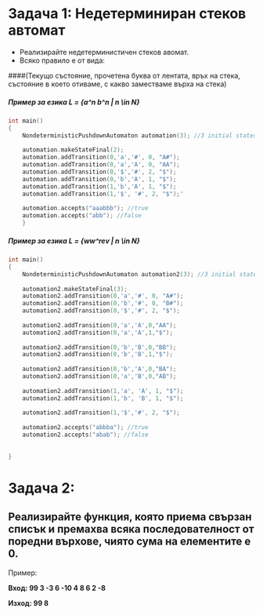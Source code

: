 
# Задача 1: Недетерминиран стеков автомат

  - Реализирайте недетерминистичен стеков авомат.
  - Всяко правило е от вида: 
 

####(Текущо състояние, прочетена буква от лентата, връх на стека, състояние в което отиваме, с какво заместваме върха на стека)

##### Пример за езика L = {a^n b^n | n \in N}


```c++
int main()
{
    NondeterministicPushdownAutomaton automation(3); //3 initial states
    
    automation.makeStateFinal(2);    
    automation.addTransition(0,'a','#', 0, "A#");
    automation.addTransition(0,'a','A', 0, "AA");
    automation.addTransition(0,'$','#', 2, "$");
    automation.addTransition(0,'b','A', 1, "$");
    automation.addTransition(1,'b','A', 1, "$");
    automation.addTransition(1,'$', '#', 2, "$");'  
    
    automation.accepts("aaabbb"); //true
    automation.accepts("abb"); //false
    }
```

##### Пример за езика L = {ww^rev | n \in N}

```c++
int main()
{
    NondeterministicPushdownAutomaton automation2(3); //3 initial states
    
    automation2.makeStateFinal(3);    
    automation2.addTransition(0,'a','#', 0, "A#");
    automation2.addTransition(0,'b','#', 0, "B#");
    automation2.addTransition(0,'$','#', 2, "$");
    
    automation2.addTransition(0,'a','A',0,"AA");
    automation2.addTransition(0,'a','A',1,"$");
    
    automation2.addTransition(0,'b','B',0,"BB");
    automation2.addTransition(0,'b','B',1,"$");
    
    automation2.addTransition(0,'b','A',0,"BA");
    automation2.addTransition(0,'a','B',0,"AB");
    
    automation2.addTransition(1,'a', 'A', 1, "$");
    automation2.addTransition(1,'b', 'B', 1, "$");
    
    automation2.addTransition(1,'$','#', 2, "$");
    
    automation2.accepts("abbba"); //true
    automation2.accepts("abab"); //false
    
    
}
```

# Задача 2:

## Реализирайте функция, която приема свързан списък и премахва всяка последователност от поредни върхове, чиято сума на елементите е 0.


Пример: 

**Вход: 99 3 -3  6 -10 4 8 6 2 -8**

**Изход: 99 8**
